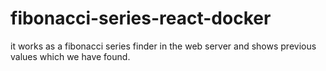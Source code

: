 # fibonacci-series-react-docker

it works as a fibonacci series finder in the web server and shows previous values which we have found.
